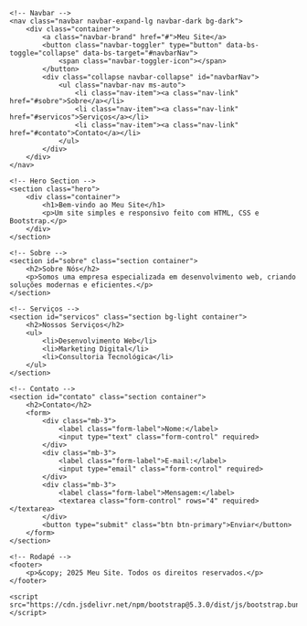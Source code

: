 <!DOCTYPE html>
<html lang="pt-br">
<head>
    <meta charset="UTF-8">
    <meta name="viewport" content="width=device-width, initial-scale=1.0">
    <title>Meu Site Completo</title>
    <link rel="stylesheet" href="https://cdn.jsdelivr.net/npm/bootstrap@5.3.0/dist/css/bootstrap.min.css">
    <style>
        body { font-family: Arial, sans-serif; }
        .hero { background: #007bff; color: white; padding: 100px 0; text-align: center; }
        .section { padding: 50px 0; }
        footer { background: #333; color: white; text-align: center; padding: 10px; margin-top: 20px; }
    </style>
</head>
<body>
    
    <!-- Navbar -->
    <nav class="navbar navbar-expand-lg navbar-dark bg-dark">
        <div class="container">
            <a class="navbar-brand" href="#">Meu Site</a>
            <button class="navbar-toggler" type="button" data-bs-toggle="collapse" data-bs-target="#navbarNav">
                <span class="navbar-toggler-icon"></span>
            </button>
            <div class="collapse navbar-collapse" id="navbarNav">
                <ul class="navbar-nav ms-auto">
                    <li class="nav-item"><a class="nav-link" href="#sobre">Sobre</a></li>
                    <li class="nav-item"><a class="nav-link" href="#servicos">Serviços</a></li>
                    <li class="nav-item"><a class="nav-link" href="#contato">Contato</a></li>
                </ul>
            </div>
        </div>
    </nav>
    
    <!-- Hero Section -->
    <section class="hero">
        <div class="container">
            <h1>Bem-vindo ao Meu Site</h1>
            <p>Um site simples e responsivo feito com HTML, CSS e Bootstrap.</p>
        </div>
    </section>

    <!-- Sobre -->
    <section id="sobre" class="section container">
        <h2>Sobre Nós</h2>
        <p>Somos uma empresa especializada em desenvolvimento web, criando soluções modernas e eficientes.</p>
    </section>
    
    <!-- Serviços -->
    <section id="servicos" class="section bg-light container">
        <h2>Nossos Serviços</h2>
        <ul>
            <li>Desenvolvimento Web</li>
            <li>Marketing Digital</li>
            <li>Consultoria Tecnológica</li>
        </ul>
    </section>

    <!-- Contato -->
    <section id="contato" class="section container">
        <h2>Contato</h2>
        <form>
            <div class="mb-3">
                <label class="form-label">Nome:</label>
                <input type="text" class="form-control" required>
            </div>
            <div class="mb-3">
                <label class="form-label">E-mail:</label>
                <input type="email" class="form-control" required>
            </div>
            <div class="mb-3">
                <label class="form-label">Mensagem:</label>
                <textarea class="form-control" rows="4" required></textarea>
            </div>
            <button type="submit" class="btn btn-primary">Enviar</button>
        </form>
    </section>
    
    <!-- Rodapé -->
    <footer>
        <p>&copy; 2025 Meu Site. Todos os direitos reservados.</p>
    </footer>
    
    <script src="https://cdn.jsdelivr.net/npm/bootstrap@5.3.0/dist/js/bootstrap.bundle.min.js"></script>
</body>
</html>
